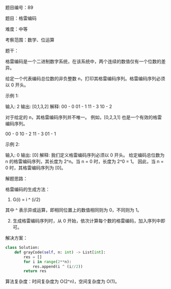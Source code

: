 题目编号：89

题目：格雷编码

难度：中等

考察范围：数学、位运算

题干：

格雷编码是一个二进制数字系统，在该系统中，两个连续的数值仅有一个位数的差异。

给定一个代表编码总位数的非负整数 n，打印其格雷编码序列。格雷编码序列必须以 0 开头。

示例 1:

输入: 2
输出: [0,1,3,2]
解释:
00 - 0
01 - 1
11 - 3
10 - 2

对于给定的 n，其格雷编码序列并不唯一。
例如，[0,2,3,1] 也是一个有效的格雷编码序列。

00 - 0
10 - 2
11 - 3
01 - 1

示例 2:

输入: 0
输出: [0]
解释: 我们定义格雷编码序列必须以 0 开头。
     给定编码总位数为 n 的格雷编码序列，其长度为 2^n。当 n = 0 时，长度为 2^0 = 1。
     因此，当 n = 0 时，其格雷编码序列为 [0]。

解题思路：

格雷编码的生成方法：

1. G(i) = i ^ (i/2)

其中 ^ 表示异或运算，即相同位置上的数值相同则为 0，不同则为 1。

2. 生成格雷编码序列时，从 0 开始，依次计算每个数的格雷编码，加入序列中即可。

解决方案：

```python
class Solution:
    def grayCode(self, n: int) -> List[int]:
        res = []
        for i in range(2**n):
            res.append(i ^ (i//2))
        return res
```

算法复杂度：时间复杂度为 O(2^n)，空间复杂度为 O(1)。